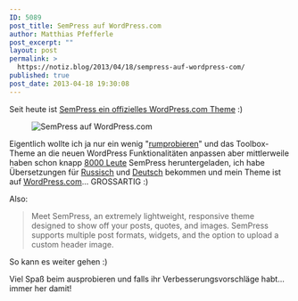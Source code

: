 ```yaml
---
ID: 5089
post_title: SemPress auf WordPress.com
author: Matthias Pfefferle
post_excerpt: ""
layout: post
permalink: >
  https://notiz.blog/2013/04/18/sempress-auf-wordpress-com/
published: true
post_date: 2013-04-18 19:30:08
---
```

<!-- wp:paragraph -->
<p>Seit heute ist <a href="http://en.blog.wordpress.com/2013/04/18/new-themes-bon-vivant-sempress-and-bonpress/">SemPress ein offizielles WordPress.com Theme</a> :)</p>
<!-- /wp:paragraph -->

<!-- wp:image {"id":5091,"align":"center"} -->
<figure class="wp-block-image aligncenter"><img src="https://notiz.blog/wp-content/uploads/2013/04/sempress-on-wordpresscom-600x391.png" alt="SemPress auf WordPress.com" class="wp-image-5091" /></figure>
<!-- /wp:image -->

<!-- wp:paragraph -->
<p>Eigentlich wollte ich ja nur ein wenig "<a href="https://notiz.blog/2012/09/06/ive-made-a-wordpress-theme-kind-of/">rumprobieren</a>" und das Toolbox-Theme an die neuen WordPress Funktionalitäten anpassen aber mittlerweile haben schon knapp <a href="http://wordpress.org/extend/themes/sempress">8000 Leute</a> SemPress heruntergeladen, ich habe Übersetzungen für <a href="http://0leg.net/">Russisch</a> und <a href="https://nichteinschalten.de/sprachdatei-sempress/">Deutsch</a> bekommen und mein Theme ist auf <a href="http://theme.wordpress.com/themes/sempress/">WordPress.com</a>... GROSSARTIG :)</p>
<!-- /wp:paragraph -->

<!-- wp:paragraph -->
<p>Also:</p>
<!-- /wp:paragraph -->

<!-- wp:quote -->
<blockquote class="wp-block-quote">
	<p>Meet SemPress, an extremely lightweight, responsive theme designed to show off your posts, quotes, and images. SemPress supports multiple post formats, widgets, and the option to upload a custom header image.</p>
</blockquote>
<!-- /wp:quote -->

<!-- wp:paragraph -->
<p>So kann es weiter gehen :)</p>
<!-- /wp:paragraph -->

<!-- wp:paragraph -->
<p>Viel Spaß beim ausprobieren und falls ihr Verbesserungsvorschläge habt... immer her damit!</p>
<!-- /wp:paragraph -->